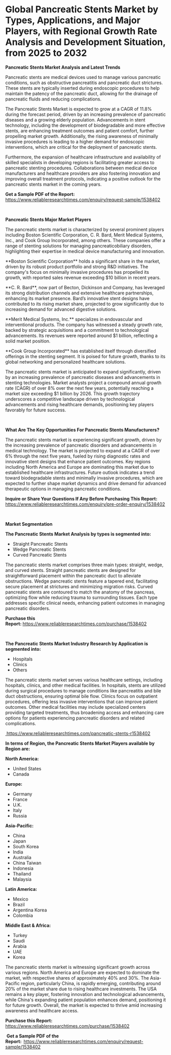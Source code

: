 <p><h1>Global Pancreatic Stents Market by Types, Applications, and Major Players, with Regional Growth Rate Analysis and Development Situation, from 2025 to 2032</h1></p><p><strong>Pancreatic Stents Market Analysis and Latest Trends</strong></p>
<p><p>Pancreatic stents are medical devices used to manage various pancreatic conditions, such as obstructive pancreatitis and pancreatic duct strictures. These stents are typically inserted during endoscopic procedures to help maintain the patency of the pancreatic duct, allowing for the drainage of pancreatic fluids and reducing complications.</p><p>The Pancreatic Stents Market is expected to grow at a CAGR of 11.8% during the forecast period, driven by an increasing prevalence of pancreatic diseases and a growing elderly population. Advancements in stent technology, including the development of biodegradable and more effective stents, are enhancing treatment outcomes and patient comfort, further propelling market growth. Additionally, the rising awareness of minimally invasive procedures is leading to a higher demand for endoscopic interventions, which are critical for the deployment of pancreatic stents.</p><p>Furthermore, the expansion of healthcare infrastructure and availability of skilled specialists in developing regions is facilitating greater access to pancreatic stenting procedures. Collaborations between medical device manufacturers and healthcare providers are also fostering innovation and improving overall treatment protocols, indicating a positive outlook for the pancreatic stents market in the coming years.</p></p>
<p><strong>Get a Sample PDF of the Report:&nbsp;</strong> <a href="https://www.reliableresearchtimes.com/enquiry/request-sample/1538402?utm_campaign=2665&utm_medium=2&utm_source=Github&utm_content=ia&utm_term=13042025&utm_id=pancreatic-stents">https://www.reliableresearchtimes.com/enquiry/request-sample/1538402</a></p>
<p>&nbsp;</p>
<p><strong>Pancreatic Stents Major Market Players</strong></p>
<p><p>The pancreatic stents market is characterized by several prominent players including Boston Scientific Corporation, C. R. Bard, Merit Medical Systems, Inc., and Cook Group Incorporated, among others. These companies offer a range of stenting solutions for managing pancreaticobiliary disorders, highlighting their expertise in medical device manufacturing and innovation.</p><p>**Boston Scientific Corporation** holds a significant share in the market, driven by its robust product portfolio and strong R&D initiatives. The company's focus on minimally invasive procedures has propelled its growth, with reported sales revenue exceeding $10 billion in recent years.</p><p>**C. R. Bard**, now part of Becton, Dickinson and Company, has leveraged its strong distribution channels and extensive healthcare partnerships, enhancing its market presence. Bard’s innovative stent designs have contributed to its rising market share, projected to grow significantly due to increasing demand for advanced digestive solutions.</p><p>**Merit Medical Systems, Inc.** specializes in endovascular and interventional products. The company has witnessed a steady growth rate, backed by strategic acquisitions and a commitment to technological advancements. Its revenues were reported around $1 billion, reflecting a solid market position.</p><p>**Cook Group Incorporated** has established itself through diversified offerings in the stenting segment. It is poised for future growth, thanks to its global networking and personalized healthcare solutions.</p><p>The pancreatic stents market is anticipated to expand significantly, driven by an increasing prevalence of pancreatic diseases and advancements in stenting technologies. Market analysts project a compound annual growth rate (CAGR) of over 8% over the next few years, potentially reaching a market size exceeding $1 billion by 2026. This growth trajectory underscores a competitive landscape driven by technological advancements and rising healthcare demands, positioning key players favorably for future success.</p></p>
<p>&nbsp;</p>
<p><strong>What Are The Key Opportunities For Pancreatic Stents Manufacturers?</strong></p>
<p><p>The pancreatic stents market is experiencing significant growth, driven by the increasing prevalence of pancreatic disorders and advancements in medical technology. The market is projected to expand at a CAGR of over 6% through the next five years, fueled by rising diagnostic rates and innovative stent designs that enhance patient outcomes. Key regions including North America and Europe are dominating this market due to established healthcare infrastructures. Future outlook indicates a trend toward biodegradable stents and minimally invasive procedures, which are expected to further shape market dynamics and drive demand for advanced therapeutic options in managing pancreatic conditions.</p></p>
<p><strong>Inquire or Share Your Questions If Any Before Purchasing This Report:</strong> <a href="https://www.reliableresearchtimes.com/enquiry/pre-order-enquiry/1538402?utm_campaign=2665&utm_medium=2&utm_source=Github&utm_content=ia&utm_term=13042025&utm_id=pancreatic-stents">https://www.reliableresearchtimes.com/enquiry/pre-order-enquiry/1538402</a></p>
<p>&nbsp;</p>
<p><strong>Market Segmentation</strong></p>
<p><strong>The Pancreatic Stents Market Analysis by types is segmented into:</strong></p>
<p><ul><li>Straight Pancreatic Stents</li><li>Wedge Pancreatic Stents</li><li>Curved Pancreatic Stents</li></ul></p>
<p><p>The pancreatic stents market comprises three main types: straight, wedge, and curved stents. Straight pancreatic stents are designed for straightforward placement within the pancreatic duct to alleviate obstructions. Wedge pancreatic stents feature a tapered end, facilitating secure placement at strictures and minimizing migration risks. Curved pancreatic stents are contoured to match the anatomy of the pancreas, optimizing flow while reducing trauma to surrounding tissues. Each type addresses specific clinical needs, enhancing patient outcomes in managing pancreatic disorders.</p></p>
<p><strong>Purchase this Report:&nbsp;</strong><a href="https://www.reliableresearchtimes.com/purchase/1538402?utm_campaign=2665&utm_medium=2&utm_source=Github&utm_content=ia&utm_term=13042025&utm_id=pancreatic-stents">https://www.reliableresearchtimes.com/purchase/1538402</a></p>
<p>&nbsp;</p>
<p><strong>The Pancreatic Stents Market Industry Research by Application is segmented into:</strong></p>
<p><ul><li>Hospitals</li><li>Clinics</li><li>Others</li></ul></p>
<p><p>The pancreatic stents market serves various healthcare settings, including hospitals, clinics, and other medical facilities. In hospitals, stents are utilized during surgical procedures to manage conditions like pancreatitis and bile duct obstructions, ensuring optimal bile flow. Clinics focus on outpatient procedures, offering less invasive interventions that can improve patient outcomes. Other medical facilities may include specialized centers providing targeted treatments, thus broadening access and enhancing care options for patients experiencing pancreatic disorders and related complications.</p></p>
<p><a href="https://www.reliableresearchtimes.com/pancreatic-stents-r1538402?utm_campaign=2665&utm_medium=2&utm_source=Github&utm_content=ia&utm_term=13042025&utm_id=pancreatic-stents">&nbsp;https://www.reliableresearchtimes.com/pancreatic-stents-r1538402</a></p>
<p><strong>In terms of Region, the Pancreatic Stents Market Players available by Region are:</strong></p>
<p>
    <p> <strong> North America: </strong>
        <ul>
            <li>United States</li>
            <li>Canada</li>
        </ul>
        </p> 
    <p> <strong> Europe: </strong>
        <ul>
            <li>Germany</li>
            <li>France</li>
            <li>U.K.</li>
            <li>Italy</li>
            <li>Russia</li>
        </ul>
        </p> 
    <p> <strong> Asia-Pacific: </strong>
        <ul>
            <li>China</li>
            <li>Japan</li>
            <li>South Korea</li>
            <li>India</li>
            <li>Australia</li>
            <li>China Taiwan</li>
            <li>Indonesia</li>
            <li>Thailand</li>
            <li>Malaysia</li>
        </ul>
        </p> 
    <p> <strong> Latin America: </strong>
        <ul>
            <li>Mexico</li>
            <li>Brazil</li>
            <li>Argentina Korea</li>
            <li>Colombia</li>
        </ul>
        </p> 
    <p> <strong> Middle East & Africa: </strong>
        <ul>
            <li>Turkey</li>
            <li>Saudi</li>
            <li>Arabia</li>
            <li>UAE</li>
            <li>Korea</li>
        </ul>
    </p>
    </p>
<p><p>The pancreatic stents market is witnessing significant growth across various regions. North America and Europe are expected to dominate the market, with respective shares of approximately 40% and 30%. The Asia-Pacific region, particularly China, is rapidly emerging, contributing around 20% of the market share due to rising healthcare investments. The USA remains a key player, fostering innovation and technological advancements, while China's expanding patient population enhances demand, positioning it for future growth. Overall, the market is expected to thrive amid increasing awareness and healthcare access.</p></p>
<p><strong>Purchase this Report: </strong><a href="https://www.reliableresearchtimes.com/purchase/1538402?utm_campaign=2665&utm_medium=2&utm_source=Github&utm_content=ia&utm_term=13042025&utm_id=pancreatic-stents">https://www.reliableresearchtimes.com/purchase/1538402</a></p>
<p>&nbsp;<strong>Get a Sample PDF of the Report:&nbsp;&nbsp;</strong><a href="https://www.reliableresearchtimes.com/enquiry/request-sample/1538402?utm_campaign=2665&utm_medium=2&utm_source=Github&utm_content=ia&utm_term=13042025&utm_id=pancreatic-stents">https://www.reliableresearchtimes.com/enquiry/request-sample/1538402</a></p>
<p><strong></strong></p>
<p><p></p><p></p><p></p></p>